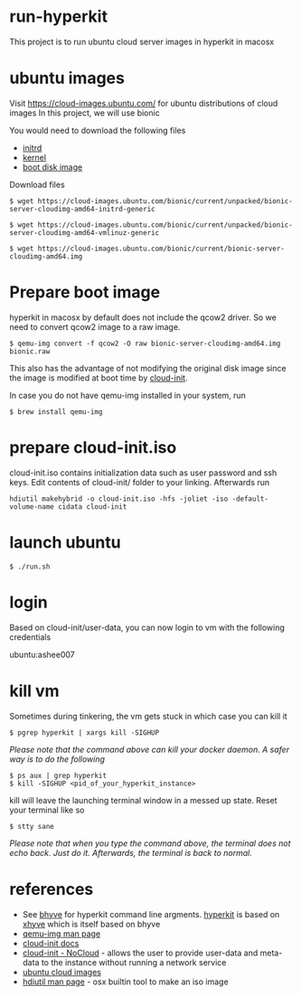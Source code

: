# run-hyperkit
This project is to run ubuntu cloud server images in hyperkit in macosx

# ubuntu images
Visit https://cloud-images.ubuntu.com/ for ubuntu distributions of cloud images
In this project, we will use bionic

You would need to download the following files
- [initrd](https://cloud-images.ubuntu.com/bionic/current/unpacked/bionic-server-cloudimg-amd64-initrd-generic)
- [kernel](https://cloud-images.ubuntu.com/bionic/current/unpacked/bionic-server-cloudimg-amd64-vmlinuz-generic)
- [boot disk image](https://cloud-images.ubuntu.com/bionic/current/bionic-server-cloudimg-amd64.img)

Download files
```
$ wget https://cloud-images.ubuntu.com/bionic/current/unpacked/bionic-server-cloudimg-amd64-initrd-generic

$ wget https://cloud-images.ubuntu.com/bionic/current/unpacked/bionic-server-cloudimg-amd64-vmlinuz-generic

$ wget https://cloud-images.ubuntu.com/bionic/current/bionic-server-cloudimg-amd64.img
```
# Prepare boot image
hyperkit in macosx by default does not include the qcow2 driver.
So we need to convert qcow2 image to a raw image. 
```
$ qemu-img convert -f qcow2 -O raw bionic-server-cloudimg-amd64.img bionic.raw
```
This also has the advantage of not modifying the original disk image since
the image is modified at boot time by [cloud-init](https://cloudinit.readthedocs.io/en/latest/).

In case you do not have qemu-img installed in your system, run
```
$ brew install qemu-img
```

# prepare cloud-init.iso
cloud-init.iso contains initialization data such as user password and ssh keys. 
Edit contents of cloud-init/ folder to your linking. Afterwards run
```
hdiutil makehybrid -o cloud-init.iso -hfs -joliet -iso -default-volume-name cidata cloud-init
```

# launch ubuntu
```
$ ./run.sh
```

# login
Based on cloud-init/user-data, you can now login to vm
with the following credentials

ubuntu:ashee007

# kill vm
Sometimes during tinkering, the vm gets stuck in which case you can kill it
```
$ pgrep hyperkit | xargs kill -SIGHUP
```
*Please note that the command above can kill your docker daemon. A safer way
is to do the following*
```
$ ps aux | grep hyperkit
$ kill -SIGHUP <pid_of_your_hyperkit_instance>
```

kill will leave the launching terminal window in a messed up state. 
Reset your terminal like so
```
$ stty sane
```
*Please note that when you type the command above, the terminal does not echo back. 
Just do it. Afterwards, the terminal is back to normal.*

# references
- See [bhyve](https://www.freebsd.org/cgi/man.cgi?query=bhyve&sektion=8&n=1) for hyperkit command line argments. [hyperkit](https://github.com/moby/hyperkit) is based on [xhyve](https://github.com/machyve/xhyve) which is itself based on bhyve
- [qemu-img man page](https://www.qemu.org/docs/master/interop/qemu-img.html)
- [cloud-init docs](https://cloudinit.readthedocs.io/en/latest/)
- [cloud-init - NoCloud](https://cloudinit.readthedocs.io/en/latest/topics/datasources/nocloud.html) - allows the user to provide user-data and meta-data to the instance without running a network service
- [ubuntu cloud images](https://cloud-images.ubuntu.com/)
- [hdiutil man page](https://ss64.com/osx/hdiutil.html) - osx builtin tool to make an iso image